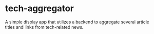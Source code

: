 # tech-aggregator

A simple display app that utilizes a backend to aggregate several article titles and links from tech-related news.
